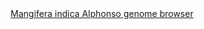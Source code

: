 <div id="Mangifera_indica_Alphonso_genome_browser" align="center">
  <a href="https://ink-blot.github.io/?sessionURL=blob:zZZrb6s2HMa_yuRXm0QI90vepQkkDU3ghIb29OgocsCAyzW2E5JU_e5zs_ZM06q1nXaphBA2j_lfnp.BB7BHhOKmBgOgiLIu6kAANG.6EFZtiRawQhQMUlhSJACCUkRQHSMweAAppAyulld8Yc5YSwf9fgLTXobqpsIxFakqwrZHmx3LEZf2FBFW8NTUsKNi3FRczGAflm3e1LTpwzhGlPakfovqbN1Bfnq5tz4_Eq2rXcnwOeqaJ8ETS8QU8mxxnaDDG4m8J3JmTtVirrR3.uFLbTnyin09hrBxNxenKL6597ur7WiZBLfebJJSfL1HY620hzk2pMtqush2pO13auSXbNrtFrXjbotq4W2XzqgdHY35yT3kpluVhlK2F4afEj2ZlJvDCC3nBS0Dm96mSs0LwuBRAGUT73jbQZwT2RzogmRpgqbbvacrXbB1m5dNGgwG374LgBEYF1z97QGwY8u9ARRtd2ebBNCQBBEw6NmSZMq2reiaqUm2LT8KD2BHyn_YvArW3A28Rglm66RhIm0I4z5laaqK2Ynnk.Ly7B0P_Lb4EzlbjepMN6KhIuFgWvkXi6MXanYZ30vOLJuNg8Wtvgnly.HxOr9Q3Z2_8Py5M1aDIYbRnaUuRbbBvKJ3l542pIKMS5.m.PjZWVjXDYPsab8KIEc4y7nGlAQQN2XDfQYk2_wsCT_xQ9alX7hojyne4BKz4w0P2XRgoCq6ock_0FD_HRR.7N5wubQUS7YtdS2vuf2Mv0KSNa1bKvJqxH2c_omMD6_9RKCMJ46vXmrZjHlq4JqWlF_SYk8KpuRThNXd6G6_MpRlnHp4a8wJg5599TWm0o0zvjcnyeyPoHy8iy_c8JnfsdlDgmHNXsVBNm1T.QuAnjHR_hdMnowt_zYor63.RKjQICDDabcK6Rad9IO3CiIlQkfUjZJoj3J7VRF1Y6jjySqau8VCCsNZEZlK7k6m1iYsrj.Eyqud_DgssiYZ5tu06P8hLeIGVu_A4ln2ifyHmN7LU9PyDv5VvHLsKJCL4.naybep1xHf_jKe3fluuZ.clCFzrDAYYTK_xb47pNGM_w3xit7y_6U3L0b_Nnz5mJQ4qyt0tvrZN.Px..Ov">Mangifera indica Alphonso genome browser</a>
</div>
